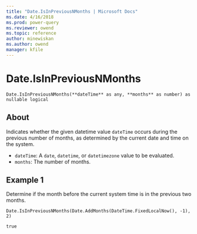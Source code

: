 ```yaml
---
title: "Date.IsInPreviousNMonths | Microsoft Docs"
ms.date: 4/16/2018
ms.prod: power-query
ms.reviewer: owend
ms.topic: reference
author: minewiskan
ms.author: owend
manager: kfile
---
```

# Date.IsInPreviousNMonths
`Date.IsInPreviousNMonths(**dateTime** as any, **months** as number) as nullable logical`

## About
Indicates whether the given datetime value `dateTime` occurs during the previous number of months, as determined by the current date and time on the system. 
* `dateTime`: A `date`, `datetime`, or `datetimezone` value to be evaluated.
* `months`: The number of months.

## Example 1
Determine if the month before the current system time is in the previous two months.

`Date.IsInPreviousNMonths(Date.AddMonths(DateTime.FixedLocalNow(), -1), 2)`

`true`

